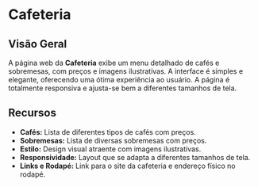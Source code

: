 # Cafeteria

## Visão Geral

A página web da **Cafeteria** exibe um menu detalhado de cafés e sobremesas, com preços e imagens ilustrativas. A interface é simples e elegante, oferecendo uma ótima experiência ao usuário. A página é totalmente responsiva e ajusta-se bem a diferentes tamanhos de tela.

## Recursos

- **Cafés:** Lista de diferentes tipos de cafés com preços.
- **Sobremesas:** Lista de diversas sobremesas com preços.
- **Estilo:** Design visual atraente com imagens ilustrativas.
- **Responsividade:** Layout que se adapta a diferentes tamanhos de tela.
- **Links e Rodapé:** Link para o site da cafeteria e endereço físico no rodapé.

